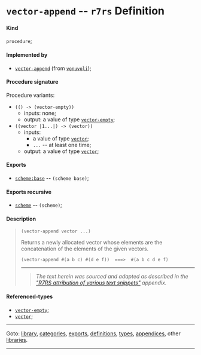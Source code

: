 

<a id='definition__r7rs__vector-append'></a>

# `vector-append` -- `r7rs` Definition


<a id='definition__r7rs__vector-append__kind'></a>

#### Kind

`procedure`;


<a id='definition__r7rs__vector-append__implemented-by'></a>

#### Implemented by

 * [`vector-append`](../../vonuvoli/definitions/vector-append.md#definition__vonuvoli__vector-append) (from [`vonuvoli`](../../vonuvoli/_index.md#library__vonuvoli));


<a id='definition__r7rs__vector-append__procedure-signature'></a>

#### Procedure signature

Procedure variants:
 * `(() -> (vector-empty))`
   * inputs: none;
   * output: a value of type [`vector-empty`](../../r7rs/types/vector-empty.md#type__r7rs__vector-empty);
 * `((vector |1...|) -> (vector))`
   * inputs:
     * a value of type [`vector`](../../r7rs/types/vector.md#type__r7rs__vector);
     * `...` -- at least one time;
   * output: a value of type [`vector`](../../r7rs/types/vector.md#type__r7rs__vector);


<a id='definition__r7rs__vector-append__exports'></a>

#### Exports

 * [`scheme:base`](../../r7rs/exports/scheme_3a_base.md#export__r7rs__scheme_3a_base) -- `(scheme base)`;


<a id='definition__r7rs__vector-append__exports-recursive'></a>

#### Exports recursive

 * [`scheme`](../../r7rs/exports/scheme.md#export__r7rs__scheme) -- `(scheme)`;


<a id='definition__r7rs__vector-append__description'></a>

#### Description

> ````
> (vector-append vector ...)
> ````
> 
> 
> Returns a newly allocated vector whose elements are the concatenation
> of the elements of the given vectors.
> 
> ````
> (vector-append #(a b c) #(d e f))  ===>  #(a b c d e f)
> ````
> 
> 
> ----
> > *The text herein was sourced and adapted as described in the ["R7RS attribution of various text snippets"](../../r7rs/appendices/attribution.md#appendix__r7rs__attribution) appendix.*


<a id='definition__r7rs__vector-append__referenced-types'></a>

#### Referenced-types

 * [`vector-empty`](../../r7rs/types/vector-empty.md#type__r7rs__vector-empty);
 * [`vector`](../../r7rs/types/vector.md#type__r7rs__vector);

----

Goto: [library](../../r7rs/_index.md#library__r7rs), [categories](../../r7rs/categories/_index.md#toc__r7rs__categories), [exports](../../r7rs/exports/_index.md#toc__r7rs__exports), [definitions](../../r7rs/definitions/_index.md#toc__r7rs__definitions), [types](../../r7rs/types/_index.md#toc__r7rs__types), [appendices](../../r7rs/appendices/_index.md#toc__r7rs__appendices), other [libraries](../../_libraries.md#toc__libraries).

----


